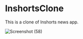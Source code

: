 # InshortsClone
This is a clone of Inshorts news app.

![Screenshot (58)](https://user-images.githubusercontent.com/59633464/158439351-50d1b230-a04f-481d-8542-7dbbab10c0bd.png)
